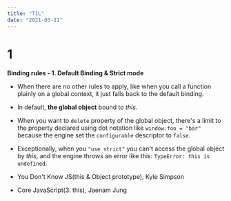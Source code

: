 ```yaml
---
title: "TIL"
date: "2021-03-11"
---
```


# 1
**Binding rules - 1. Default Binding & Strict mode**
- When there are no other rules to apply, like when you call a function plainly on a global context, it just falls back to the default binding.
- In default, **the global object** bound to *this*.
- When you want to `delete` property of the global object, there's a limit to the property declared using dot notation like `window.foo = "bar"` because the engine set the `configurable` descriptor to `false`.
- Exceptionally, when you `"use strict"` you can't access the global object by *this*, and the engine throws an error like this: `TypeError: this is undefined`.

- You Don't Know JS(this & Object prototype), Kyle Simpson
- Core JavaScript(3. this), Jaenam Jung


